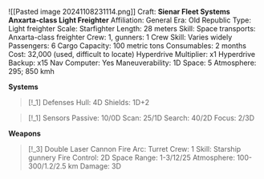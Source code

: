 ![[Pasted image 20241108231114.png]]
Craft: **Sienar Fleet Systems Anxarta-class Light Freighter**
Affiliation: General
Era: Old Republic
Type: Light freighter
Scale: Starfighter
Length: 28 meters
Skill: Space transports: Anxarta-class freighter
Crew: 1, gunners: 1
Crew Skill: Varies widely
Passengers: 6
Cargo Capacity: 100 metric tons
Consumables: 2 months
Cost: 32,000 (used, difficult to locate)
Hyperdrive Multiplier: x1
Hyperdrive Backup: x15
Nav Computer: Yes
Maneuverability: 1D
Space: 5
Atmosphere: 295; 850 kmh

**Systems**
> [!_1] Defenses
> Hull: 4D
> Shields: 1D+2

> [!_1] Sensors
> Passive: 10/0D
> Scan: 25/1D
> Search: 40/2D
> Focus: 2/3D

**Weapons**
> [!_3] Double Laser Cannon
> Fire Arc: Turret
> Crew: 1
> Skill: Starship gunnery
> Fire Control: 2D
> Space Range: 1-3/12/25
> Atmosphere: 100-300/1.2/2.5 km
> Damage: 3D
